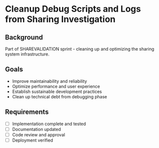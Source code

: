 # Cleanup Debug Scripts and Logs from Sharing Investigation

## Background
Part of SHAREVALIDATION sprint - cleaning up and optimizing the sharing system infrastructure.

## Goals
- Improve maintainability and reliability
- Optimize performance and user experience  
- Establish sustainable development practices
- Clean up technical debt from debugging phase

## Requirements
- [ ] Implementation complete and tested
- [ ] Documentation updated
- [ ] Code review and approval
- [ ] Deployment verified